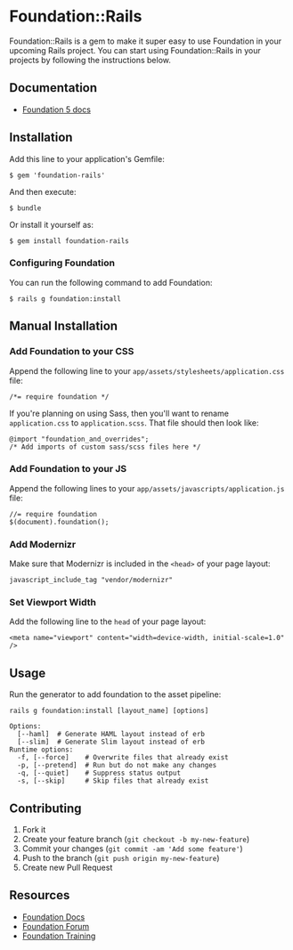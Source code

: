 # Foundation::Rails

Foundation::Rails is a gem to make it super easy to use Foundation in your upcoming Rails project. You can start using Foundation::Rails in your projects by following the instructions below.

## Documentation

* [Foundation 5 docs](https://foundation.zurb.com/sites/docs/v/5.5.3/)

## Installation

Add this line to your application's Gemfile:

    $ gem 'foundation-rails'

And then execute:

    $ bundle

Or install it yourself as:

    $ gem install foundation-rails

### Configuring Foundation

You can run the following command to add Foundation:

    $ rails g foundation:install

## Manual Installation

### Add Foundation to your CSS

Append the following line to your `app/assets/stylesheets/application.css` file:

    /*= require foundation */

If you're planning on using Sass, then you'll want to rename `application.css` to `application.scss`. That file should then look like:

    @import "foundation_and_overrides";
    /* Add imports of custom sass/scss files here */

### Add Foundation to your JS

Append the following lines to your `app/assets/javascripts/application.js` file:

    //= require foundation
    $(document).foundation();

### Add Modernizr

Make sure that Modernizr is included in the `<head>` of your page layout:

    javascript_include_tag "vendor/modernizr"

### Set Viewport Width

Add the following line to the `head` of your page layout:

    <meta name="viewport" content="width=device-width, initial-scale=1.0" />

## Usage

Run the generator to add foundation to the asset pipeline:

    rails g foundation:install [layout_name] [options]
    
    Options:
      [--haml]  # Generate HAML layout instead of erb
      [--slim]  # Generate Slim layout instead of erb
    Runtime options:
      -f, [--force]    # Overwrite files that already exist
      -p, [--pretend]  # Run but do not make any changes
      -q, [--quiet]    # Suppress status output
      -s, [--skip]     # Skip files that already exist

## Contributing

1. Fork it
2. Create your feature branch (`git checkout -b my-new-feature`)
3. Commit your changes (`git commit -am 'Add some feature'`)
4. Push to the branch (`git push origin my-new-feature`)
5. Create new Pull Request

## Resources

* [Foundation Docs](http://foundation.zurb.com/docs/)
* [Foundation Forum](http://foundation.zurb.com/forum)
* [Foundation Training](http://foundation.zurb.com/learn/training.html)
